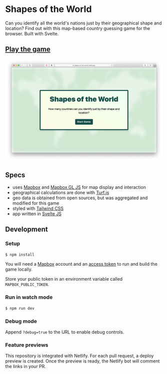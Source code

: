 # Shapes of the World

Can you identify all the world's nations just by their geographical shape and location? Find out with this map-based country guessing game for the browser. Built with Svelte.

## [Play the game](https://shapes-of-the-world.netlify.app/)

![](./public/screenshot.png)

## Specs
- uses [Mapbox](https://www.mapbox.com/) and [Mapbox GL JS](https://github.com/mapbox/mapbox-gl-js) for map display and interaction
- geographical calculations are done with [Turf.js](https://turfjs.org/)
- geo data is obtained from open sources, but was aggregated and modified for this game
- styled with [Tailwind CSS](https://tailwindcss.com/)
- app written in [Svelte JS](https://svelte.dev/)

## Development

### Setup

```sh
$ npm install
```

You will need a [Mapbox](https://www.mapbox.com/) account and an [access token](https://docs.mapbox.com/help/glossary/access-token/) to run and build the game locally.

Store your public token in an environment variable called `MAPBOX_PUBLIC_TOKEN`.

### Run in watch mode

```sh
$ npm run dev
```

### Debug mode

Append `?debug=true` to the URL to enable debug controls.

### Feature previews

This repository is integrated with Netlify. For each pull request, a deploy preview is created. Once the preview is ready, the Netlify bot will comment the links in your PR.